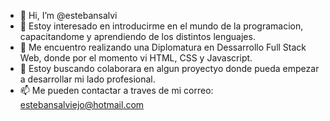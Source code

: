 - 👋 Hi, I’m @estebansalvi
- 👀 Estoy interesado en introducirme en el mundo de la programacion,  capacitandome y  aprendiendo de los distintos lenguajes.
- 🌱 Me encuentro realizando una Diplomatura en Dessarrollo Full Stack Web, donde por el momento vi HTML, CSS y Javascript.
- 💞️ Estoy buscando colaborara en algun proyectyo donde pueda empezar a desarrollar mi lado  profesional.
- 📫 Me pueden contactar a traves de mi correo: estebansalviejo@hotmail.com

<!---
estebansalvi/estebansalvi is a ✨ special ✨ repository because its `README.md` (this file) appears on your GitHub profile.
You can click the Preview link to take a look at your changes.
--->
